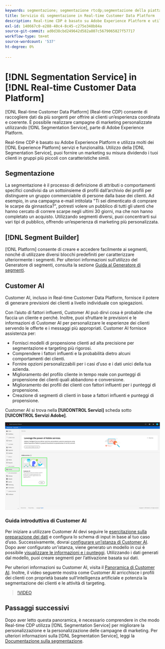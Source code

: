 ```yaml
---
keywords: segmentazione; segmentazione rtcdp;segmentazione della piattaforma dati cliente in tempo reale
title: Servizio di segmentazione in Real-time Customer Data Platform
description: Real-time CDP è basato su Adobe Experience Platform e utilizza molti dei servizi e delle funzionalità di Experience Platform. Tramite il servizio di segmentazione, puoi fornire attività di marketing personalizzate dividendo i tuoi clienti in gruppi più piccoli con caratteristiche simili.
exl-id: 140667c0-e288-40c4-8c45-c275e348b84a
source-git-commit: ad0d38cbd249642d582a807c5679065827f57717
workflow-type: tm+mt
source-wordcount: '537'
ht-degree: 0%

---
```


# [!DNL Segmentation Service] in [!DNL Real-time Customer Data Platform]

[!DNL Real-time Customer Data Platform] (Real-time CDP) consente di raccogliere dati da più sorgenti per offrire ai clienti un’esperienza coordinata e coerente. È possibile realizzare campagne di marketing personalizzate utilizzando [!DNL Segmentation Service], parte di Adobe Experience Platform.

Real-time CDP è basato su Adobe Experience Platform e utilizza molti dei [!DNL Experience Platform] servizi e funzionalità. Utilizzo della [!DNL Segmentation Service], puoi fornire un marketing su misura dividendo i tuoi clienti in gruppi più piccoli con caratteristiche simili.

## Segmentazione

La segmentazione è il processo di definizione di attributi o comportamenti specifici condivisi da un sottoinsieme di profili dall’archivio dei profili per distinguere un gruppo commerciabile di persone dalla base dei clienti. Ad esempio, in una campagna e-mail intitolata &quot;Ti sei dimenticato di comprare le scarpe da ginnastica?&quot;, potresti volere un pubblico di tutti gli utenti che hanno cercato di correre scarpe negli ultimi 30 giorni, ma che non hanno completato un acquisto. Utilizzando segmenti diversi, puoi concentrarti sui vari tipi di pubblico, offrendo un’esperienza di marketing più personalizzata.

## [!DNL Segment Builder]

[!DNL Platform] consente di creare e accedere facilmente ai segmenti, nonché di utilizzare diversi blocchi predefiniti per caratterizzare ulteriormente i segmenti. Per ulteriori informazioni sull’utilizzo del Generatore di segmenti, consulta la sezione [Guida al Generatore di segmenti](./segment-builder-guide.md).

## Customer AI

Customer AI, incluso in Real-time Customer Data Platform, fornisce il potere di generare previsioni dei clienti a livello individuale con spiegazioni.

Con l’aiuto di fattori influenti, Customer AI può dirvi cosa è probabile che faccia un cliente e perché. Inoltre, puoi sfruttare le previsioni e le informazioni di Customer AI per personalizzare le esperienze dei clienti servendo le offerte e i messaggi più appropriati. Customer AI fornisce assistenza per:

* Fornisci modelli di propensione clienti ad alta precisione per segmentazione e targeting più rigorosi.
* Comprendere i fattori influenti e la probabilità dietro alcuni comportamenti dei clienti.
* Fornire opzioni personalizzabili per i casi d’uso e i dati unici della tua azienda.
* Miglioramento del profilo cliente in tempo reale con punteggi di propensione dei clienti quali abbandono e conversione.
* Miglioramento dei profili dei clienti con fattori influenti per i punteggi di propensione.
* Creazione di segmenti di clienti in base a fattori influenti e punteggi di propensione.

Customer AI si trova nella **[!UICONTROL Servizi]** scheda sotto **[!UICONTROL Servizi Adobe]**.

![Posizione di Customer AI](../assets/overview/rtcdp-customer-ai.png)

### Guida introduttiva di Customer AI

Per iniziare a utilizzare Customer AI devi seguire le [esercitazione sulla preparazione dei dati](../../intelligent-services/data-preparation.md) e configura lo schema di input in base al tuo caso d’uso. Successivamente, dovrai [configurare un’istanza di Customer AI](../../intelligent-services/customer-ai/user-guide/configure.md). Dopo aver configurato un&#39;istanza, viene generato un modello in cui è possibile [visualizzare le informazioni e i punteggi](../../intelligent-services/customer-ai/user-guide/discover-insights.md). Utilizzando i dati generati dal modello, puoi creare segmenti per l’attivazione basata sui dati.

Per ulteriori informazioni su Customer AI, visita il [Panoramica di Customer AI](../../intelligent-services/customer-ai/overview.md). Inoltre, il video seguente mostra come Customer AI arricchisce i profili dei clienti con proprietà basate sull’intelligenza artificiale e potenzia la segmentazione dei clienti e le attività di targeting.

>[!VIDEO](https://video.tv.adobe.com/v/40374/?quality=12&learn=on)


## Passaggi successivi

Dopo aver letto questa panoramica, è necessario comprendere in che modo Real-time CDP utilizza [!DNL Segmentation Service] per migliorare la personalizzazione e la personalizzazione delle campagne di marketing. Per ulteriori informazioni sulla [!DNL Segmentation Service], leggi la [Documentazione sulla segmentazione](../../segmentation/home.md).
